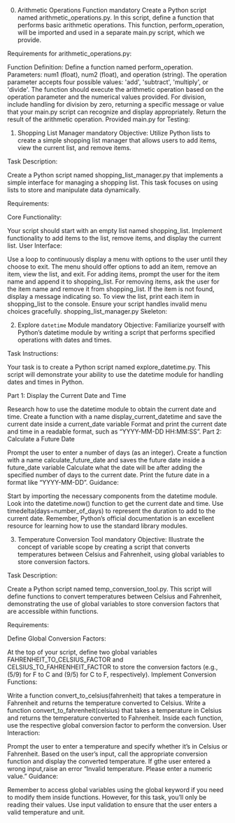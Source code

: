 0. Arithmetic Operations Function
mandatory
Create a Python script named arithmetic_operations.py. In this script, define a function that performs basic arithmetic operations. This function, perform_operation, will be imported and used in a separate main.py script, which we provide.

Requirements for arithmetic_operations.py:

Function Definition:
Define a function named perform_operation.
Parameters: num1 (float), num2 (float), and operation (string). The operation parameter accepts four possible values: 'add', 'subtract', 'multiply', or 'divide'.
The function should execute the arithmetic operation based on the operation parameter and the numerical values provided.
For division, include handling for division by zero, returning a specific message or value that your main.py script can recognize and display appropriately.
Return the result of the arithmetic operation.
Provided main.py for Testing:













1. Shopping List Manager
mandatory
Objective: Utilize Python lists to create a simple shopping list manager that allows users to add items, view the current list, and remove items.

Task Description:

Create a Python script named shopping_list_manager.py that implements a simple interface for managing a shopping list. This task focuses on using lists to store and manipulate data dynamically.

Requirements:

Core Functionality:

Your script should start with an empty list named shopping_list.
Implement functionality to add items to the list, remove items, and display the current list.
User Interface:

Use a loop to continuously display a menu with options to the user until they choose to exit. The menu should offer options to add an item, remove an item, view the list, and exit.
For adding items, prompt the user for the item name and append it to shopping_list.
For removing items, ask the user for the item name and remove it from shopping_list. If the item is not found, display a message indicating so.
To view the list, print each item in shopping_list to the console.
Ensure your script handles invalid menu choices gracefully.
shopping_list_manager.py Skeleton:





2. Explore `datetime` Module
mandatory
Objective: Familiarize yourself with Python’s datetime module by writing a script that performs specified operations with dates and times.

Task Instructions:

Your task is to create a Python script named explore_datetime.py. This script will demonstrate your ability to use the datetime module for handling dates and times in Python.

Part 1: Display the Current Date and Time

Research how to use the datetime module to obtain the current date and time.
Create a function with a name display_current_datetime and
save the current date inside a current_date variable
Format and print the current date and time in a readable format, such as “YYYY-MM-DD HH:MM:SS”.
Part 2: Calculate a Future Date

Prompt the user to enter a number of days (as an integer).
Create a function with a name calculate_future_date and
saves the future date inside a future_date variable
Calculate what the date will be after adding the specified number of days to the current date.
Print the future date in a format like “YYYY-MM-DD”.
Guidance:

Start by importing the necessary components from the datetime module.
Look into the datetime.now() function to get the current date and time.
Use timedelta(days=number_of_days) to represent the duration to add to the current date.
Remember, Python’s official documentation is an excellent resource for learning how to use the standard library modules.







3. Temperature Conversion Tool
mandatory
Objective: Illustrate the concept of variable scope by creating a script that converts temperatures between Celsius and Fahrenheit, using global variables to store conversion factors.

Task Description:

Create a Python script named temp_conversion_tool.py. This script will define functions to convert temperatures between Celsius and Fahrenheit, demonstrating the use of global variables to store conversion factors that are accessible within functions.

Requirements:

Define Global Conversion Factors:

At the top of your script, define two global variables FAHRENHEIT_TO_CELSIUS_FACTOR and CELSIUS_TO_FAHRENHEIT_FACTOR to store the conversion factors (e.g., (5/9) for F to C and (9/5) for C to F, respectively).
Implement Conversion Functions:

Write a function convert_to_celsius(fahrenheit) that takes a temperature in Fahrenheit and returns the temperature converted to Celsius.
Write a function convert_to_fahrenheit(celsius) that takes a temperature in Celsius and returns the temperature converted to Fahrenheit.
Inside each function, use the respective global conversion factor to perform the conversion.
User Interaction:

Prompt the user to enter a temperature and specify whether it’s in Celsius or Fahrenheit.
Based on the user’s input, call the appropriate conversion function and display the converted temperature.
If gthe user entered a wrong input,raise an error “Invalid temperature. Please enter a numeric value.”
Guidance:

Remember to access global variables using the global keyword if you need to modify them inside functions. However, for this task, you’ll only be reading their values.
Use input validation to ensure that the user enters a valid temperature and unit.
